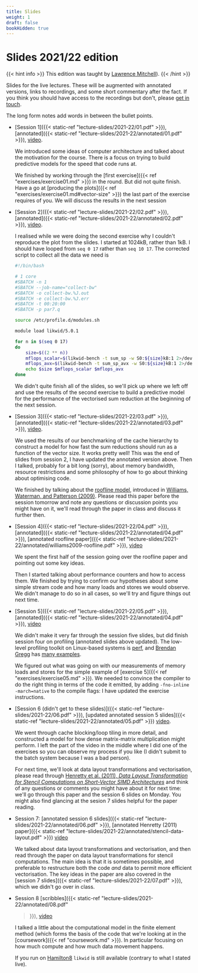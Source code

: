 ```yaml
---
title: Slides
weight: 1
draft: false
bookHidden: true
---
```


# Slides 2021/22 edition

{{< hint info >}}
This edition was taught by  [Lawrence Mitchell](mailto:lawrence@wence.uk)).
{{< /hint >}}

Slides for the live lectures. These will be augmented with annotated
versions, links to recordings, and some short commentary after the
fact. If you think you should have access to the recordings but don't,
please [get in touch]((mailto:lawrence@wence.uk)).

The long form notes add words in between the bullet points.

- [Session 1]({{< static-ref "lecture-slides/2021-22/01.pdf" >}}),
  [annotated]({{< static-ref "lecture-slides/2021-22/annotated/01.pdf" >}}),
  [video](https://durham.cloud.panopto.eu/Panopto/Pages/Viewer.aspx?id=052e8585-00a0-444a-829a-ae1900b6870e).

  We introduced some ideas of computer architecture and talked about
  the motivation for the course. There is a focus on trying to build
  predictive models for the speed that code runs at.

  We finished by working through the [first exercise]({{< ref
  "exercises/exercise01.md" >}}) in the round. But did not quite finish. Have a
  go at [producing the plots]({{< ref "exercises/exercise01.md#vector-size" >}})
  the last part of the exercise requires of you. We will discuss the
  results in the next session

- [Session 2]({{< static-ref "lecture-slides/2021-22/02.pdf" >}}),
  [annotated]({{< static-ref "lecture-slides/2021-22/annotated/02.pdf" >}}),
  [video](https://durham.cloud.panopto.eu/Panopto/Pages/Viewer.aspx?id=deba6d06-5908-49af-bf74-ae1a0143da57).

  I realised while we were doing the second exercise why I couldn't
  reproduce the plot from the slides. I started at 1024kB, rather than
  1kB. I should have looped from `seq 0 17` rather than `seq 10 17`.
  The corrected script to collect all the data we need is

  ```sh
  #!/bin/bash

  # 1 core
  #SBATCH -n 1
  #SBATCH --job-name="collect-bw"
  #SBATCH -o collect-bw.%J.out
  #SBATCH -e collect-bw.%J.err
  #SBATCH -t 00:20:00
  #SBATCH -p par7.q

  source /etc/profile.d/modules.sh

  module load likwid/5.0.1

  for n in $(seq 0 17)
  do
      size=$((2 ** n))
      mflops_scalar=$(likwid-bench -t sum_sp -w S0:${size}kB:1 2>/dev/null | grep MFlops/s | cut -f 3)
      mflops_avx=$(likwid-bench -t sum_sp_avx -w S0:${size}kB:1 2>/dev/null | grep MFlops/s | cut -f 3)
      echo $size $mflops_scalar $mflops_avx
  done
  ```

  We didn't quite finish all of the slides, so we'll pick up where we
  left off and use the results of the second exercise to build a
  predictive model for the performance of the vectorised sum reduction
  at the beginning of the next session.

- [Session 3]({{< static-ref "lecture-slides/2021-22/03.pdf" >}}),
  [annotated]({{< static-ref "lecture-slides/2021-22/annotated/03.pdf" >}}),
  [video](https://durham.cloud.panopto.eu/Panopto/Pages/Viewer.aspx?id=4f7435e0-1b80-4bd6-a9a3-ae2000c78ca7).

  We used the results of our benchmarking of the cache hierarchy to
  construct a model for how fast the sum reductions should run as a
  function of the vector size. It works pretty well! This was the end
  of slides from session 2, I have updated the annotated version
  above. Then I talked, probably for a bit long (sorry), about memory
  bandwidth, resource restrictions and some philosophy of how to go
  about thinking about optimising code.

  We finished by talking about the [roofline
  model](https://en.wikipedia.org/wiki/Roofline_model),
  introduced in [Williams, Waterman, and Patterson
  (2009)](https://people.eecs.berkeley.edu/~kubitron/cs252/handouts/papers/RooflineVyNoYellow.pdf).
  Please read this paper before the session tomorrow and note any
  questions or discussion points you might have on it, we'll read
  through the paper in class and discuss it further then.

- [Session 4]({{< static-ref "lecture-slides/2021-22/04.pdf" >}}),
  [annotated]({{< static-ref "lecture-slides/2021-22/annotated/04.pdf" >}}),
  [annotated roofline paper]({{< static-ref
  "lecture-slides/2021-22/annotated/williams2009-roofline.pdf" >}}), [video](https://durham.cloud.panopto.eu/Panopto/Pages/Viewer.aspx?id=a5d68405-a795-42c3-bc7b-ae21014beb02)

  We spent the first half of the session going over the roofline paper
  and pointing out some key ideas.

  Then I started talking about performance counters and how to access
  them. We finished by trying to confirm our hypotheses about some
  simple stream code and how many loads and stores we would observe.
  We didn't manage to do so in all cases, so we'll try and figure
  things out next time.

- [Session 5]({{< static-ref "lecture-slides/2021-22/05.pdf" >}}),
  [annotated]({{< static-ref "lecture-slides/2021-22/annotated/04.pdf" >}}),
  [video](https://durham.cloud.panopto.eu/Panopto/Pages/Viewer.aspx?id=b584f983-febd-4969-b691-ae2700c4eab1)

  We didn't make it very far through the session five slides, but did
  finish session four on profiling (annotated slides above updated).
  The low-level profiling toolkit on Linux-based systems is
  [perf](https://perf.wiki.kernel.org/index.php/Main_Page), and
  [Brendan Gregg](https://www.brendangregg.com/) has [many
  examples](https://www.brendangregg.com/perf.html).

  We figured out what was going on with our measurements of memory
  loads and stores for the simple example of [exercise 5]({{< ref
  "exercises/exercise05.md" >}}). We needed to convince the compiler
  to do the right thing in terms of the code it emitted, by adding
  `-fno-inline -march=native` to the compile flags: I have updated the
  exercise instructions.

- [Session 6 (didn't get to these slides)]({{< static-ref "lecture-slides/2021-22/06.pdf" >}}), [updated
  annotated session 5 slides]({{< static-ref
  "lecture-slides/2021-22/annotated/05.pdf" >}})
  [video](https://durham.cloud.panopto.eu/Panopto/Pages/Viewer.aspx?id=d7309aaa-c6c8-4b31-96b7-ae280132de5c).

  We went through cache blocking/loop tiling in more detail, and
  constructed a model for how dense matrix-matrix multiplication might
  perform. I left the part of the video in the middle where I did one
  of the exercises so you can observe my process if you like (I didn't
  submit to the batch system because I was a bad person).

  For next time, we'll look at data layout transformations and
  vectorisation, please read through [Henretty et al. (2011), _Data Layout
  Transformation for Stencil Computations on Short-Vector SIMD
  Architectures_](https://web.cs.ucla.edu/~pouchet/doc/cc-article.11.pdf)
  and think of any questions or comments you might have about it for
  next time: we'll go through this paper and the session 6 slides on
  Monday. You might also find glancing at the sesion 7 slides helpful
  for the paper reading.

- Session 7: [annotated session 6 slides]({{< static-ref "lecture-slides/2021-22/annotated/06.pdf" >}}),
  [annotated Henretty (2011) paper]({{< static-ref
  "lecture-slides/2021-22/annotated/stencil-data-layout.pdf" >}})
  [video](https://durham.cloud.panopto.eu/Panopto/Pages/Viewer.aspx?id=6d609469-e249-4ae5-a362-ae2e00c4d672)

  We talked about data layout transformations and vectorisation, and
  then read through the paper on data layout transformations for
  stencil computations. The main idea is that it is sometimes
  possible, and preferable to restructure both the code _and_ data to
  permit more efficient vectorisation. The key ideas in the paper are
  also covered in the [session 7 slides]({{< static-ref
  "lecture-slides/2021-22/07.pdf" >}}), which we didn't go over in class.


- Session 8 [scribbles]({{< static-ref "lecture-slides/2021-22/annotated/08.pdf"
  >}}),
  [video](https://durham.cloud.panopto.eu/Panopto/Pages/Viewer.aspx?id=fff86be1-ecf5-4629-b3df-ae2f0129effe)

  I talked a little about the computational model in the finite
  element method (which forms the basis of the code that we're looking
  at in the [coursework]({{< ref "coursework.md" >}}). In particular
  focusing on how much compute and how much data movement happens.

  If you run on
  [Hamilton8](https://www.dur.ac.uk/arc/hamilton/migration/) `likwid`
  is still available (contrary to what I stated live).
